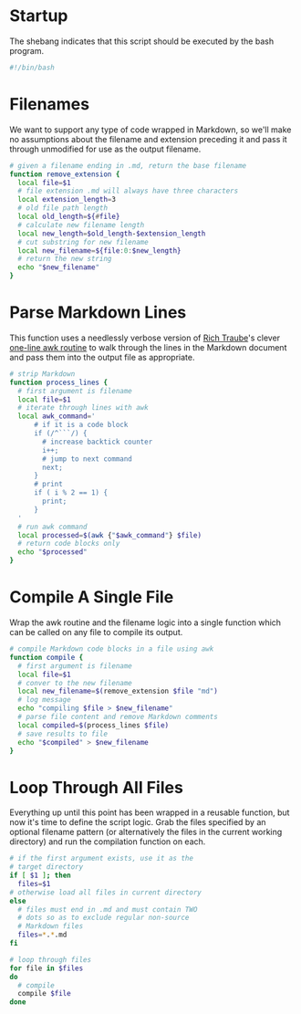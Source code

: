 # Startup #

The shebang indicates that this script should be executed by the bash program.

```bash
#!/bin/bash
```

# Filenames #

We want to support any type of code wrapped in Markdown, so we'll make no assumptions about the filename and extension preceding it and pass it through unmodified for use as the output filename.

```bash
# given a filename ending in .md, return the base filename
function remove_extension {
  local file=$1
  # file extension .md will always have three characters
  local extension_length=3
  # old file path length
  local old_length=${#file}
  # calculate new filename length
  local new_length=$old_length-$extension_length
  # cut substring for new filename
  local new_filename=${file:0:$new_length}
  # return the new string
  echo "$new_filename"
}
```

# Parse Markdown Lines #

This function uses a needlessly verbose version of [Rich Traube](https://github.com/trauber)'s clever [one-line awk routine](https://gist.github.com/trauber/4955706) to walk through the lines in the Markdown document and pass them into the output file as appropriate.

```bash
# strip Markdown
function process_lines {
  # first argument is filename
  local file=$1
  # iterate through lines with awk
  local awk_command='
      # if it is a code block
      if (/^```/) {
        # increase backtick counter
        i++;
        # jump to next command
        next;
      }
      # print
      if ( i % 2 == 1) {
        print;
      }
  '
  # run awk command
  local processed=$(awk {"$awk_command"} $file)
  # return code blocks only
  echo "$processed"
}
```

# Compile A Single File #

Wrap the awk routine and the filename logic into a single function which can be called on any file to compile its output.

```bash
# compile Markdown code blocks in a file using awk
function compile {
  # first argument is filename
  local file=$1
  # conver to the new filename
  local new_filename=$(remove_extension $file "md")
  # log message
  echo "compiling $file > $new_filename"
  # parse file content and remove Markdown comments
  local compiled=$(process_lines $file)
  # save results to file
  echo "$compiled" > $new_filename
}
```

# Loop Through All Files #

Everything up until this point has been wrapped in a reusable function, but now it's time to define the script logic. Grab the files specified by an optional filename pattern (or alternatively the files in the current working directory) and run the compilation function on each.

```bash
# if the first argument exists, use it as the
# target directory
if [ $1 ]; then
  files=$1
# otherwise load all files in current directory
else
  # files must end in .md and must contain TWO
  # dots so as to exclude regular non-source
  # Markdown files
  files=*.*.md
fi

# loop through files
for file in $files
do
  # compile
  compile $file
done
```
